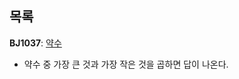목록
-----

**BJ1037**: [약수](https://www.acmicpc.net/problem/1037)
- 약수 중 가장 큰 것과 가장 작은 것을 곱하면 답이 나온다.
